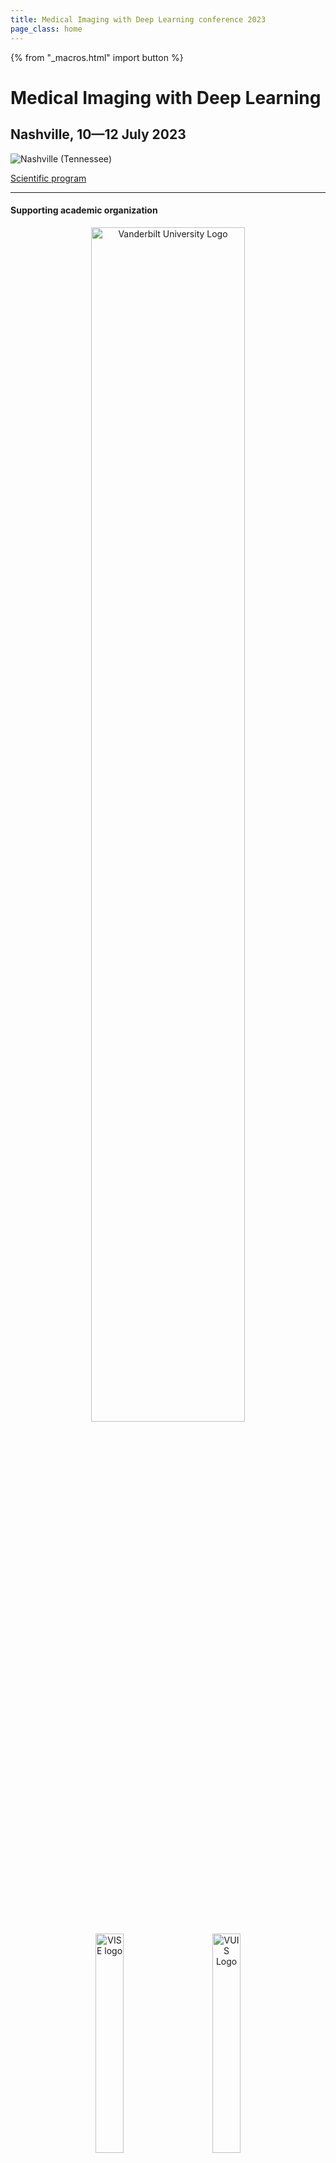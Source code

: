 ```yaml
---
title: Medical Imaging with Deep Learning conference 2023
page_class: home
---
```

{% from "_macros.html" import button %}
# Medical Imaging with Deep Learning
## Nashville, 10—12 July 2023
<p class="primary-photo centered">
    <img alt="Nashville (Tennessee)" src="/images/nashville.jpg">
</p>


<p class="centered">
    <a href="/program.html" class="button">Scientific program</a>
</p>


---

#### Supporting academic organization
<center>
<a href="https://www.vanderbilt.edu/"><img width="70%" src="/images/sponsors/Vanderbilt_Dimensional_V_Black_Lockup.png" alt="Vanderbilt University Logo"></a>
<br>
<a href="https://www.vanderbilt.edu/"><img width="30%" src="/images/sponsors/VISE-logo-VUGOLD_tagctr.png" alt="VISE logo"></a>
&emsp;&emsp;
<a href="https://www.vanderbilt.edu/"><img width="30%" src="/images/sponsors/VUIIS_logo.png" alt="VUIS Logo"></a>
</center>

---
Still available: [Aims and scope](/aims-and-scope.html), [Author instructions](/author-instructions.html), [Call for papers](/call-for-papers.html), [Camera ready instructions](/camera-ready.html), [Registration](/registration.html), [Reviewer guidelines](/reviewer-guidelines.html), [Sponsorship](sponsorship-packages.html).
